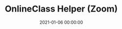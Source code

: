 ---
layout: inner
position: left
title: 'OnlineClass Helper (Zoom)'
date: 2021-01-06 00:00:00
categories: development
tags: JavaScript Html CSS Covid19
featured_image: '/img/posts/02_weathercast-1130x864-2x.png'
project_link: 'https://withkang.org'
button_icon: 'github'
button_text: 'Visit Site'
lead_text: 'A simple weather forecast app for your favorite city.'
---